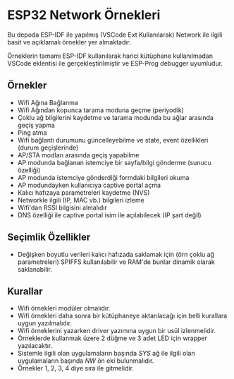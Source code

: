 # ESP32 Network Örnekleri 

Bu depoda ESP-IDF ile yapılmış (VSCode Ext Kullanılarak) Network ile ilgili basit ve açıklamalı örnekler yer almaktadır. 

Örneklerin tamamı ESP-IDF kullanılarak harici kütüphane kullanılmadan VSCode eklentisi ile gerçekleştirilmiştir ve ESP-Prog debugger uyumludur. 

## Örnekler

- Wifi Ağına Bağlanma
- Wifi Ağından kopunca tarama moduna geçme (periyodik)
- Çoklu ağ bilgilerini kaydetme ve tarama modunda bu ağlar arasında geçiş yapma
- Ping atma
- Wifi bağlantı durumunu güncelleyebilme ve state, event özellikleri (durum geçişlerinde)
- AP/STA modları arasında geçiş yapabilme
- AP modunda bağlanan istemciye bir sayfa/bilgi gönderme (sunucu özelliği)
- AP modunda istemciye gönderdiği formdaki bilgileri okuma 
- AP modundayken kullanıcıya captive portal açma
- Kalıcı hafızaya parametreleri kaydetme (NVS)
- Networkle ilgili (IP, MAC vb.) bilgileri izleme
- Wifi'dan RSSI bilgisini almalıdır
- DNS özelliği ile captive portal isim ile açılabilecek (IP şart değil)

## Seçimlik Özellikler

- Değişken boyutlu verileri kalıcı hafızada saklamak için (örn çoklu ağ parametreleri) SPIFFS kullanılabilir ve RAM'de bunlar dinamik olarak saklanabilir. 


## Kurallar

- Wifi örnekleri modüler olmalıdır.
- Wifi örnekleri daha sonra bir kütüphaneye aktarılacağı için belli kurallara uygun yazılmalıdır.
- Wifi örneklerini yazarken driver yazımına uygun bir usül izlenmelidir.
- Örneklerde kullanmak üzere 2 düğme ve 3 adet LED için wrapper yazılacaktır.
- Sistemle ilgili olan uygulamaların başında _SYS_ ağ ile ilgili olan uygulamaların başında _NW_ ön eki bulunmalıdır.
- Örnekler 1, 2, 3, 4 diye sıra ile gitmelidir. 